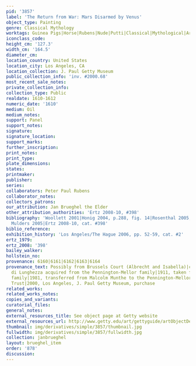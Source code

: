 ```yaml
---
pid: '3857'
label: 'The Return from War: Mars Disarmed by Venus'
object_type: Painting
genre: Classical Mythology
worktags: Guinea Pigs|Horse|Rubens|Nude|Putti|Classical|Mythological|Armor|Cannon|Fruit
iconclass_code:
height_cm: '127.3'
width_cm: '164.5'
diameter_cm:
location_country: United States
location_city: Los Angeles, CA
location_collection: J. Paul Getty Museum
public_collection_info: 'inv. #2000.68'
most_recent_sale_notes:
private_collection_info:
collection_type: Public
realdate: 1610-1612
numeric_date: '1610'
medium: Oil
medium_notes:
support: Panel
support_notes:
signature:
signature_location:
support_marks:
further_inscription:
print_notes:
print_type:
plate_dimensions:
states:
printmaker:
publisher:
series:
collaborators: Peter Paul Rubens
collaborator_notes:
collectors_patrons:
our_attribution: Jan Brueghel the Elder
other_attribution_authorities: 'Ertz 2008-10, #398'
bibliography: 'Woollett 2001|Honig 2004, p.288, fig. 14|Rosenthal 2005, 73-75|Van
  Mulders 2005|Ertz 2008-10, cat. #398'
biblio_reference:
exhibition_history: 'Los Angeles/The Hague 2006, pp. 52-59, cat. #2'
ertz_1979:
ertz_2008: '398'
bailey_walker:
hollstein_no:
provenance: 6160|6161|6162|6163|6164
provenance_text: Possibly from Brussels Court (Albrecht and Isabella)|ca. 1890, Castello
  di Lunghezza acquired from the Pennington-Mellor family|1911, taken from an English
  family|1981, transferred from Malcolm Munthe to the Pennington-Mellor Munthe Charity
  Trust|2000, Los Angeles, J. Paul Getty Museum, purchase
related_works:
related_works_notes:
copies_and_variants:
curatorial_files:
general_notes:
external_resources_title: See object page at Getty website
external_resources_url: http://www.getty.edu/art/gettyguide/artObjectDetails
thumbnail: img/derivatives/simple/3857/thumbnail.jpg
fullwidth: img/derivatives/simple/3857/fullwidth.jpg
collection: janbrueghel
layout: brueghel_item
order: '878'
discussion:
---
```

